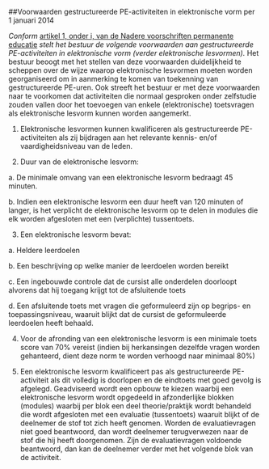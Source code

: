 <meta http-equiv='Content-Type' content='text/html; charset=utf-8' />

##Voorwaarden gestructureerde PE-activiteiten in elektronische vorm per 1 januari 2014

*Conform* [artikel 1, onder i, van de Nadere voorschriften permanente educatie](../../../../../../../../../../../pbo/nadere/voorschriften/permanente/educatie/BWBR0033451/README.md) *stelt het bestuur de volgende voorwaarden aan gestructureerde PE-activiteiten in elektronische vorm (verder elektronische lesvormen).*  Het bestuur beoogt met het stellen van deze voorwaarden duidelijkheid te scheppen over de wijze waarop elektronische lesvormen moeten worden georganiseerd om in aanmerking te komen van toekenning van gestructureerde PE-uren. Ook streeft het bestuur er met deze voorwaarden naar te voorkomen dat activiteiten die normaal gesproken onder zelfstudie zouden vallen door het toevoegen van enkele (elektronische) toetsvragen als elektronische lesvorm kunnen worden aangemerkt. 

1. Elektronische lesvormen kunnen kwalificeren als gestructureerde PE-activiteiten als zij bijdragen aan het relevante kennis- en/of vaardigheidsniveau van de leden.  

2. Duur van de elektronische lesvorm: 

a. De minimale omvang van een elektronische lesvorm bedraagt 45 minuten.  

b. Indien een elektronische lesvorm een duur heeft van 120 minuten of langer, is het verplicht de elektronische lesvorm op te delen in modules die elk worden afgesloten met een (verplichte) tussentoets.    

3. Een elektronische lesvorm bevat: 

a. Heldere leerdoelen  

b. Een beschrijving op welke manier de leerdoelen worden bereikt  

c. Een ingebouwde controle dat de cursist alle onderdelen doorloopt alvorens dat hij toegang krijgt tot de afsluitende toets  

d. Een afsluitende toets met vragen die geformuleerd zijn op begrips- en toepassingsniveau, waaruit blijkt dat de cursist de geformuleerde leerdoelen heeft behaald.    

4. Voor de afronding van een elektronische lesvorm is een minimale toets score van 70% vereist (indien bij herkansingen dezelfde vragen worden gehanteerd, dient deze norm te worden verhoogd naar minimaal 80%)  

5. Een elektronische lesvorm kwalificeert pas als gestructureerde PE-activiteit als dit volledig is doorlopen en de eindtoets met goed gevolg is afgelegd.   Geadviseerd wordt een opbouw te kiezen waarbij een elektronische lesvorm wordt opgedeeld in afzonderlijke blokken (modules) waarbij per blok een deel theorie/praktijk wordt behandeld die wordt afgesloten met een evaluatie (tussentoets) waaruit blijkt of de deelnemer de stof tot zich heeft genomen. Worden de evaluatievragen niet goed beantwoord, dan wordt deelnemer terugverwezen naar de stof die hij heeft doorgenomen. Zijn de evaluatievragen voldoende beantwoord, dan kan de deelnemer verder met het volgende blok van de activiteit.    
